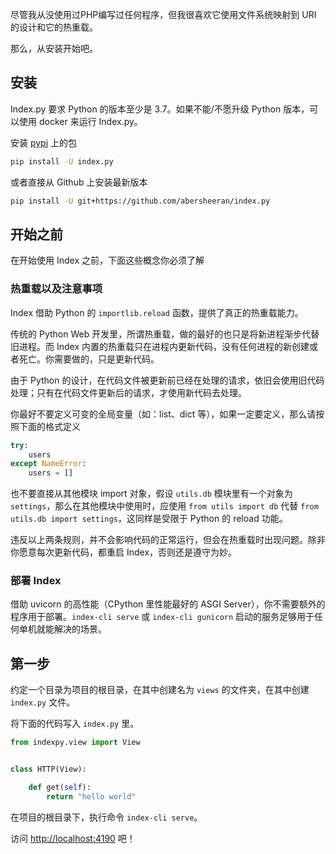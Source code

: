 尽管我从没使用过PHP编写过任何程序，但我很喜欢它使用文件系统映射到 URI 的设计和它的热重载。

那么，从安装开始吧。

## 安装

Index.py 要求 Python 的版本至少是 3.7。如果不能/不愿升级 Python 版本，可以使用 docker 来运行 Index.py。

安装 [pypi](https://pypi.org) 上的包

```bash
pip install -U index.py
```

或者直接从 Github 上安装最新版本

```bash
pip install -U git+https://github.com/abersheeran/index.py
```

## 开始之前

在开始使用 Index 之前，下面这些概念你必须了解

### 热重载以及注意事项

Index 借助 Python 的 `importlib.reload` 函数，提供了真正的热重载能力。

传统的 Python Web 开发里，所谓热重载，做的最好的也只是将新进程渐步代替旧进程。而 Index 内置的热重载只在进程内更新代码，没有任何进程的新创建或者死亡。你需要做的，只是更新代码。

由于 Python 的设计，在代码文件被更新前已经在处理的请求，依旧会使用旧代码处理；只有在代码文件更新后的请求，才使用新代码去处理。

你最好不要定义可变的全局变量（如：list、dict 等），如果一定要定义，那么请按照下面的格式定义

```python
try:
    users
except NameError:
    users = []
```

也不要直接从其他模块 import 对象，假设 `utils.db` 模块里有一个对象为 `settings`，那么在其他模块中使用时，应使用 `from utils import db` 代替 `from utils.db import settings`，这同样是受限于 Python 的 reload 功能。

违反以上两条规则，并不会影响代码的正常运行，但会在热重载时出现问题。除非你愿意每次更新代码，都重启 Index，否则还是遵守为妙。

### 部署 Index

借助 uvicorn 的高性能（CPython 里性能最好的 ASGI Server），你不需要额外的程序用于部署。`index-cli serve` 或 `index-cli gunicorn` 启动的服务足够用于任何单机就能解决的场景。

## 第一步

约定一个目录为项目的根目录，在其中创建名为 `views` 的文件夹，在其中创建 `index.py` 文件。

将下面的代码写入 `index.py` 里。

```python
from indexpy.view import View


class HTTP(View):

    def get(self):
        return "hello world"
```

在项目的根目录下，执行命令 `index-cli serve`。

访问 [http://localhost:4190](http://localhost:4190) 吧！
